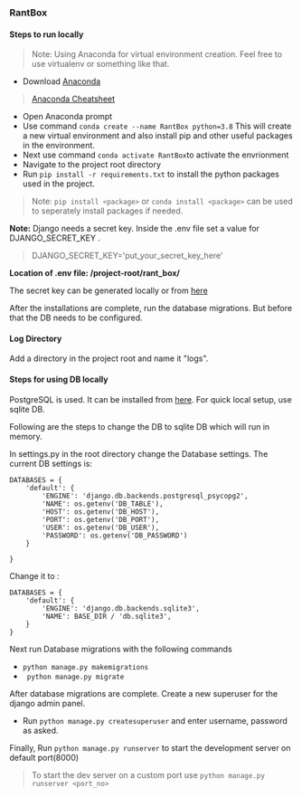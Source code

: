 ### RantBox

#### Steps to run locally 

>Note:  Using Anaconda for virtual environment creation. Feel free to use virtualenv or something like that.

- Download [Anaconda ](https://docs.anaconda.com/anaconda/user-guide/getting-started/)  

> [Anaconda Cheatsheet](https://docs.conda.io/projects/conda/en/4.6.0/_downloads/52a95608c49671267e40c689e0bc00ca/conda-cheatsheet.pdf)

- Open Anaconda prompt
- Use command `conda create --name RantBox python=3.8` This will create a new virtual environment and also install pip and other useful packages in the environment.
- Next use command `conda activate RantBox`to activate the envrionment
- Navigate to the project root directory
- Run `pip install -r requirements.txt` to install the python packages used in the project.
> Note: `pip install <package>` or `conda install <package>` can be used to seperately install packages if needed.

**Note:**  Django needs a secret key. Inside the .env file set  a value for 				DJANGO_SECRET_KEY .
> DJANGO_SECRET_KEY='put_your_secret_key_here'

**Location of .env file: /project-root/rant_box/**

The secret key can be generated locally or from [here](https://miniwebtool.com/django-secret-key-generator/) 

After the installations are complete,  run the database migrations. But before that the DB needs to be configured.

#### Log Directory
Add a directory in the project root and name it "logs".

#### Steps for using DB locally
PostgreSQL is used. It can be installed from [here](https://www.postgresql.org/). 
For quick local setup, use sqlite DB. 

Following are the steps to change the DB to sqlite DB which will run in memory.

In settings.py in the root directory change the Database settings. The current DB settings is:  
	
	
	DATABASES = {
		'default': {
			'ENGINE': 'django.db.backends.postgresql_psycopg2',
			'NAME': os.getenv('DB_TABLE'),
			'HOST': os.getenv('DB_HOST'),
			'PORT': os.getenv('DB_PORT'),
			'USER': os.getenv('DB_USER'),
			'PASSWORD': os.getenv('DB_PASSWORD')
		}

	}
 

Change it to :

	DATABASES = {
		'default': {
			'ENGINE': 'django.db.backends.sqlite3',
			'NAME': BASE_DIR / 'db.sqlite3',
		}
	}
 
Next run Database migrations with the following commands
- `python manage.py makemigrations`
- ` python manage.py migrate`


After database migrations are complete. Create a new superuser for the django admin panel.

- Run `python manage.py createsuperuser` and enter username, password as asked.

Finally, 
Run `python manage.py runserver` to start the development server on default port(8000)
> To start the dev server on a custom port
>  use `python manage.py runserver <port_no>`




